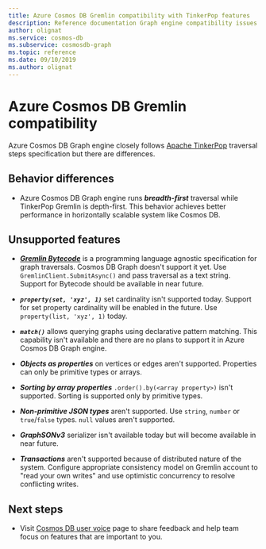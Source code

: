 ```yaml
---
title: Azure Cosmos DB Gremlin compatibility with TinkerPop features
description: Reference documentation Graph engine compatibility issues
author: olignat
ms.service: cosmos-db
ms.subservice: cosmosdb-graph
ms.topic: reference
ms.date: 09/10/2019
ms.author: olignat
---
```


# Azure Cosmos DB Gremlin compatibility
Azure Cosmos DB Graph engine closely follows [Apache TinkerPop](https://tinkerpop.apache.org/docs/current/reference/#graph-traversal-steps) traversal steps specification but there are differences.

## Behavior differences

* Azure Cosmos DB Graph engine runs ***breadth-first*** traversal while TinkerPop Gremlin is depth-first. This behavior achieves better performance in horizontally scalable system like Cosmos DB. 

## Unsupported features

* ***[Gremlin Bytecode](http://tinkerpop.apache.org/docs/current/tutorials/gremlin-language-variants/)*** is a programming language agnostic specification for graph traversals. Cosmos DB Graph doesn't support it yet. Use ```GremlinClient.SubmitAsync()``` and pass traversal as a text string. Support for Bytecode should be available in near future.

* ***```property(set, 'xyz', 1)```*** set cardinality isn't supported today. Support for set property cardinality will be enabled in the future. Use ```property(list, 'xyz', 1)``` today.

* ***```match()```*** allows querying graphs using declarative pattern matching. This capability isn't available and there are no plans to support it in Azure Cosmos DB Graph engine.

* ***Objects as properties*** on vertices or edges aren't supported. Properties can only be primitive types or arrays.

* ***Sorting by array properties*** ```.order().by(<array property>)``` isn't supported. Sorting is supported only by primitive types.

* ***Non-primitive JSON types*** aren't supported. Use ```string```, ```number``` or ```true```/```false``` types. ```null``` values aren't supported. 

* ***GraphSONv3*** serializer isn't available today but will become available in near future.

* ***Transactions*** aren't supported because of distributed nature of the system.  Configure appropriate consistency model on Gremlin account to "read your own writes" and use optimistic concurrency to resolve conflicting writes.

## Next steps
* Visit [Cosmos DB user voice](https://feedback.azure.com/forums/263030-azure-cosmos-db) page to share feedback and help team focus on features that are important to you.
